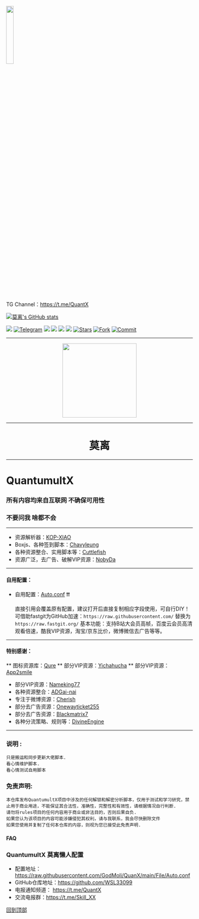 <a href="https://t.me/GodMoliibot"><img src="https://raw.githubusercontent.com/WSL33099/QuantumultX/main/Image/Hello.gif" width="20%" height="20%"></a>

TG Channel：https://t.me/QuantX

[![莫离's GitHub stats](https://github-readme-stats.vercel.app/api?username=WSL33099&show_icons=true&theme=merko)](https://github.com/WSL33099/QuantumultX)

<a href="https://t.me/GodMoliibot"><img src='https://img.shields.io/badge/By-莫--离-green'/></a>
[![Telegram](https://img.shields.io/badge/Telegram-Channel-33A8E3)](https://t.me/Skill_XX)
![](https://visitor-badge.glitch.me/badge?page_id=WSL33099.WSL33099)
<a href="https://github.com/WSL33099/QuantumultX/tree/main/Conf"><img src='https://img.shields.io/badge/Rewrite-v5.0-orange'/></a>
<a href="https://github.com/WSL33099/QuantumultX/blob/main/Script/Script.conf"><img src='https://img.shields.io/badge/Script-v2.0-red'/></a>
[![](https://img.shields.io/github/followers/WSL33099?label=follow&style=social)](https://github.com/WSL33099?tab=followers)
[![Stars](https://img.shields.io/github/stars/WSL33099/QuantumultX)](https://github.com/WSL33099/QuantumultX/stargazers)
[![Fork](https://img.shields.io/github/forks/WSL33099/QuantumultX)](https://github.com/WSL33099/QuantumultX/network/members)
[![Commit](https://img.shields.io/github/commit-activity/m/WSL33099/QuantumultX?label=Commits)](https://github.com/WSL33099/QuantumultX/commits/main)
___

<p align="center">
<img src="https://raw.githubusercontent.com/WSL33099/QuantumultX/main/Image/XX.png" width="200" height="200" />
</p>

___
<h1 align="center">莫离</h1>

___
# QuantumultX
### 所有内容均来自互联网 不确保可用性  
### 不要问我 啥都不会
___
* 资源解析器：[KOP-XIAO](https://github.com/KOP-XIAO) 
* Boxjs、各种签到脚本：[Chavyleung](https://github.com/chavyleung)
* 各种资源整合、实用脚本等：[Cuttlefish](https://github.com/ddgksf2013/Cuttlefish)
* 资源广泛，去广告、破解VIP资源：[NobyDa](https://github.com/NobyDa/Script)
___
#### 自用配置：
* 自用配置：[Auto.conf](https://raw.githubusercontent.com/GodMoli/QuanX/main/File/Auto.conf) ❗❗

    直接引用会覆盖原有配置，建议打开后直接复制相应字段使用，可自行DIY！
    可借助fastgit为GitHub加速：```https://raw.githubusercontent.com/``` 替换为 ```https://raw.fastgit.org/```
    基本功能：支持B站大会员高帧，百度云会员高清观看倍速，酷我VIP资源，淘宝/京东比价，微博微信去广告等等。
___
#### 特别感谢：
** 图标资源库：[Qure](https://github.com/Koolson/Qure)
** 部分VIP资源：[Yichahucha](https://github.com/yichahucha) 
** 部分VIP资源：[App2smile](https://github.com/app2smile/rules)  
*  部分VIP资源：[Nameking77](https://github.com/nameking77/Qx/tree/main/rewrite)
*  各种资源整合：[ADGai-nai](https://github.com/Zhuliyer/ADGai-nai)
*  专注于微博资源：[Cherish](https://github.com/zmqcherish/proxy-script)
*  部分去广告资源：[Onewayticket255](https://github.com/onewayticket255)
*  部分去广告资源：[Blackmatrix7](https://github.com/blackmatrix7/ios_rule_script) 
*  各种分流策略、规则等：[DivineEngine](https://github.com/DivineEngine)
___
### 说明 :
    只是搬运和同步更新大佬脚本.
    看心情维护脚本.
    看心情测试自用脚本

### 免责声明: 
   
    本仓库发布QuantumultX项目中涉及的任何解锁和解密分析脚本，仅用于测试和学习研究，禁止用于商业用途，不能保证其合法性，准确性，完整性和有效性，请根据情况自行判断.
    请勿将rules项目的任何内容用于商业或非法目的，否则后果自负.
    如果您认为该项目的内容可能涉嫌侵犯其权利，请与我联系，我会尽快删除文件
    如果您使用并复制了任何本仓库的内容，则视为您已接受此免责声明.

#### FAQ
### QuantumultX 莫离懒人配置

*  配置地址：https://raw.githubusercontent.com/GodMoli/QuanX/main/File/Auto.conf
*  GitHub仓库地址：https://github.com/WSL33099
*  电报通知频道： https://t.me/QuantX
*  交流电报群：https://t.me/Skill_XX

[回到顶部](#readme)		
